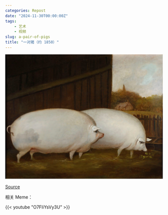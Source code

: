 ```yaml
---
categories: Repost
date: "2024-11-30T00:00:00Z"
tags:
    - 艺术
    - 视频
slug: a-pair-of-pigs
title: "一对猪（约 1850）"
---
```


![一对猪，油画，未知画家，约1850，民间艺术](CVCSC-0265.F-A-Pair-of-Pigs-English-School--Compton-Verney-photo-by-Jamie-Woodley.jpg)

[Source](https://www.comptonverney.org.uk/works/a-pair-of-pigs/)

相关 Meme：

{{< youtube "O7FIiYsVy3U" >}}
